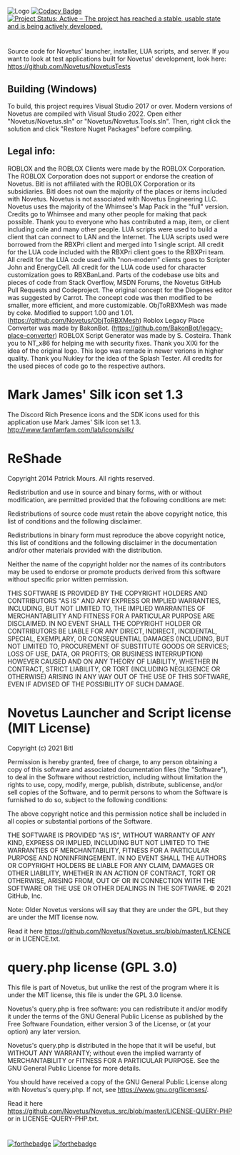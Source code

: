 ![Logo](https://github.com/Novetus/Novetus_src/raw/master/Graphics/NOVETUS_new_final_smol.png)
[![Codacy Badge](https://app.codacy.com/project/badge/Grade/2918741e76cd439a85f375186761725a)](https://www.codacy.com/gh/Novetus/Novetus_src/dashboard?utm_source=github.com&amp;utm_medium=referral&amp;utm_content=Novetus/Novetus_src&amp;utm_campaign=Badge_Grade)
[![Project Status: Active – The project has reached a stable, usable state and is being actively developed.](https://www.repostatus.org/badges/latest/active.svg)](https://www.repostatus.org/#active)
#

Source code for Novetus' launcher, installer, LUA scripts, and server.
If you want to look at test applications built for Novetus' development, look here: https://github.com/Novetus/NovetusTests

## Building (Windows)

To build, this project requires Visual Studio 2017 or over. Modern versions of Novetus are compiled with Visual Studio 2022.
Open either "Novetus/Novetus.sln" or "Novetus/Novetus.Tools.sln". Then, right click the solution and click "Restore Nuget Packages" before compiling.
 
## Legal info:

ROBLOX and the ROBLOX Clients were made by the ROBLOX Corporation.
The ROBLOX Corporation does not support or endorse the creation of Novetus.
Bitl is not affiliated with the ROBLOX Corporation or its subsidiaries.
Bitl does not own the majority of the places or items included with Novetus.
Novetus is not associated with Novetus Engineering LLC.
Novetus uses the majority of the Whimsee's Map Pack in the "full" version. Credits go to Whimsee and many other people for making that pack possible.
Thank you to everyone who has contributed a map, item, or client including cole and many other people. 
LUA scripts were used to build a client that can connect to LAN and the Internet.
The LUA scripts used were borrowed from the RBXPri client and merged into 1 single script.
All credit for the LUA code included with the RBXPri client goes to the RBXPri team.
All credit for the LUA code used with "non-modern" clients goes to Scripter John and EnergyCell.
All credit for the LUA code used for character customization goes to RBXBanLand.
Parts of the codebase use bits and pieces of code from Stack Overflow, MSDN Forums, the Novetus GitHub Pull Requests and Codeproject.
The original concept for the Diogenes editor was suggested by Carrot. The concept code was then modified to be smaller, more efficient, and more customizable.
ObjToRBXMesh was made by coke. Modified to support 1.00 and 1.01. (https://github.com/Novetus/ObjToRBXMesh)
Roblox Legacy Place Converter was made by BakonBot. (https://github.com/BakonBot/legacy-place-converter)
ROBLOX Script Generator was made by S. Costeira.
Thank you to NT_x86 for helping me with security fixes.
Thank you XlXi for the idea of the original logo. This logo was remade in newer verions in higher quality.
Thank you Nukley for the idea of the Splash Tester. 
All credits for the used pieces of code go to the respective authors.

# Mark James' Silk icon set 1.3

The Discord Rich Presence icons and the SDK icons used for this application use Mark James' Silk icon set 1.3.
http://www.famfamfam.com/lab/icons/silk/

# ReShade

Copyright 2014 Patrick Mours. All rights reserved.

Redistribution and use in source and binary forms, with or without modification, 
are permitted provided that the following conditions are met:

Redistributions of source code must retain the above copyright notice, 
this list of conditions and the following disclaimer.

Redistributions in binary form must reproduce the above copyright notice, 
this list of conditions and the following disclaimer in the documentation 
and/or other materials provided with the distribution.

Neither the name of the copyright holder nor the names of its contributors 
may be used to endorse or promote products derived from this software without 
specific prior written permission.

THIS SOFTWARE IS PROVIDED BY THE COPYRIGHT HOLDERS AND CONTRIBUTORS "AS IS" 
AND ANY EXPRESS OR IMPLIED WARRANTIES, INCLUDING, BUT NOT LIMITED TO, THE 
IMPLIED WARRANTIES OF MERCHANTABILITY AND FITNESS FOR A PARTICULAR PURPOSE 
ARE DISCLAIMED. IN NO EVENT SHALL THE COPYRIGHT HOLDER OR CONTRIBUTORS BE 
LIABLE FOR ANY DIRECT, INDIRECT, INCIDENTAL, SPECIAL, EXEMPLARY, OR CONSEQUENTIAL 
DAMAGES (INCLUDING, BUT NOT LIMITED TO, PROCUREMENT OF SUBSTITUTE GOODS OR SERVICES; 
LOSS OF USE, DATA, OR PROFITS; OR BUSINESS INTERRUPTION) HOWEVER CAUSED AND ON ANY 
THEORY OF LIABILITY, WHETHER IN CONTRACT, STRICT LIABILITY, OR TORT (INCLUDING 
NEGLIGENCE OR OTHERWISE) ARISING IN ANY WAY OUT OF THE USE OF THIS SOFTWARE, 
EVEN IF ADVISED OF THE POSSIBILITY OF SUCH DAMAGE.

# Novetus Launcher and Script license (MIT License)

Copyright (c) 2021 Bitl

Permission is hereby granted, free of charge, to any person obtaining a copy
of this software and associated documentation files (the "Software"), to deal
in the Software without restriction, including without limitation the rights
to use, copy, modify, merge, publish, distribute, sublicense, and/or sell
copies of the Software, and to permit persons to whom the Software is
furnished to do so, subject to the following conditions:

The above copyright notice and this permission notice shall be included in all
copies or substantial portions of the Software.

THE SOFTWARE IS PROVIDED "AS IS", WITHOUT WARRANTY OF ANY KIND, EXPRESS OR
IMPLIED, INCLUDING BUT NOT LIMITED TO THE WARRANTIES OF MERCHANTABILITY,
FITNESS FOR A PARTICULAR PURPOSE AND NONINFRINGEMENT. IN NO EVENT SHALL THE
AUTHORS OR COPYRIGHT HOLDERS BE LIABLE FOR ANY CLAIM, DAMAGES OR OTHER
LIABILITY, WHETHER IN AN ACTION OF CONTRACT, TORT OR OTHERWISE, ARISING FROM,
OUT OF OR IN CONNECTION WITH THE SOFTWARE OR THE USE OR OTHER DEALINGS IN THE
SOFTWARE.
© 2021 GitHub, Inc.

Note: Older Novetus versions will say that they are under the GPL, but they are under the MIT license now.

Read it here https://github.com/Novetus/Novetus_src/blob/master/LICENCE or in LICENCE.txt.

# query.php license (GPL 3.0)

This file is part of Novetus, but unlike the rest of the program where it is under the MIT license, 
this file is under the GPL 3.0 license.

Novetus's query.php is free software: you can redistribute it and/or modify
it under the terms of the GNU General Public License as published by
the Free Software Foundation, either version 3 of the License, or
(at your option) any later version.

Novetus's query.php is distributed in the hope that it will be useful,
but WITHOUT ANY WARRANTY; without even the implied warranty of
MERCHANTABILITY or FITNESS FOR A PARTICULAR PURPOSE.  See the
GNU General Public License for more details.

You should have received a copy of the GNU General Public License
along with Novetus's query.php.  If not, see <https://www.gnu.org/licenses/>.

Read it here https://github.com/Novetus/Novetus_src/blob/master/LICENSE-QUERY-PHP or in LICENSE-QUERY-PHP.txt.

#

[![forthebadge](https://forthebadge.com/images/badges/made-with-c-sharp.svg)](https://forthebadge.com) [![forthebadge](https://forthebadge.com/images/badges/built-with-love.svg)](https://forthebadge.com)
